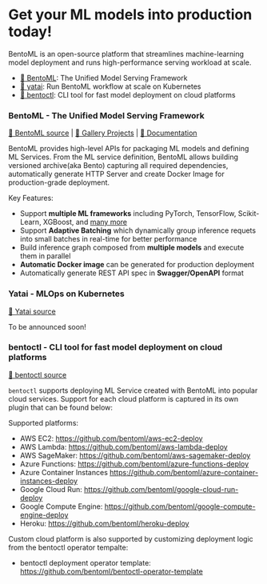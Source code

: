 # Get your ML models into production today!

BentoML is an open-source platform that streamlines machine-learning model deployment and runs high-performance serving workload at scale.


- [🍱 BentoML](https://github.com/bentoml/BentoML): The Unified Model Serving Framework
- [🦄️ yatai](https://github.com/bentoml/yatai): Run BentoML workflow at scale on Kubernetes
- [🚀 bentoctl](https://github.com/bentoml/bentoctl): CLI tool for fast model deployment on cloud platforms


### BentoML - The Unified Model Serving Framework

[🍱 BentoML source](https://github.com/bentoml/BentoML) | [🎨 Gallery Projects](https://github.com/bentoml/gallery) | [📖 Documentation](http://docs.bentoml.org)


BentoML provides high-level APIs for packaging ML models and defining ML Services. From the ML service definition, BentoML allows building versioned archive(aka Bento) capturing all required dependencies, automatically generate HTTP Server and create Docker Image for production-grade deployment.

Key Features:
* Support **multiple ML frameworks** including PyTorch, TensorFlow, Scikit-Learn, XGBoost, and [many more](https://docs.bentoml.org/en/latest/frameworks/index.html)
* Support **Adaptive Batching** which dynamically group inference requets into small batches in real-time for better performance
* Build inference graph composed from **multiple models** and execute them in parallel
* **Automatic Docker image** can be generated for production deployment
* Automatically generate REST API spec in **Swagger/OpenAPI** format


### Yatai - MLOps on Kubernetes

[🦄️ Yatai source](https://github.com/bentoml/BentoML)

To be announced soon!


### bentoctl - CLI tool for fast model deployment on cloud platforms

[🚀 bentoctl source](https://github.com/bentoml/bentoctl)

`bentoctl` supports deploying ML Service created with BentoML into popular cloud services. Support for each cloud platform is captured in its own plugin that can be found below:

Supported platforms:
* AWS EC2: https://github.com/bentoml/aws-ec2-deploy
* AWS Lambda: https://github.com/bentoml/aws-lambda-deploy
* AWS SageMaker: https://github.com/bentoml/aws-sagemaker-deploy
* Azure Functions: https://github.com/bentoml/azure-functions-deploy
* Azure Container Instances https://github.com/bentoml/azure-container-instances-deploy
* Google Cloud Run: https://github.com/bentoml/google-cloud-run-deploy
* Google Compute Engine: https://github.com/bentoml/google-compute-engine-deploy
* Heroku: https://github.com/bentoml/heroku-deploy

Custom cloud platform is also supported by customizing deployment logic from the bentoctl operator tempalte:
* bentoctl deployment operator template: https://github.com/bentoml/bentoctl-operator-template
